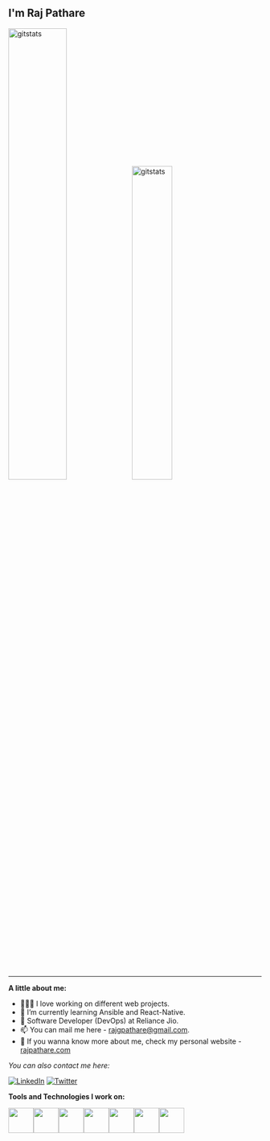 <h2> I'm Raj Pathare </h2>

<div align="left">
<img width = "48%" alt="gitstats" src="https://github-readme-stats.vercel.app/api?username=RajPathare&show_icons=true&theme=tokyonight" />

<img width = "40%" alt="gitstats" src="https://github-readme-stats.vercel.app/api/top-langs/?username=RajPathare&layout=compact&theme=tokyonight&hide=jupyter%20notebook" />
</div>

<hr>

**A little about me:**


- 👨🏻‍💻 I love working on different web projects.
- 🌱 I’m currently learning Ansible and React-Native.
- 💼 Software Developer (DevOps) at Reliance Jio.
- 📫 You can mail me here - rajgpathare@gmail.com.
- 👀 If you wanna know more about me, check my personal website - [rajpathare.com](https://rajpathare.com/about/)

<div align="left">

<i>You can also contact me here:</i><br>

<a href="https://www.linkedin.com/in/rajpathare/" target="_blank"><img src="https://img.shields.io/badge/LinkedIn-%230077B5.svg?&style=flat-square&logo=linkedin&logoColor=white" alt="LinkedIn"></a>
<a href="https://twitter.com/_rajpathare_" target="_blank"><img src="https://img.shields.io/badge/-Twitter-1da1f2?style=flat-square&labelColor=1da1f2&logo=twitter&logoColor=white" alt="Twitter"></a>

</div>

**Tools and Technologies I work on:** 
<p align="left">
  <img src="https://media3.giphy.com/media/kdFc8fubgS31b8DsVu/giphy.webp" width="50"><img src="https://i.pinimg.com/originals/f5/5e/80/f55e8059ea945abfd6804b887dd4a0af.gif" width="50"><img src="https://upload.wikimedia.org/wikipedia/commons/thumb/3/39/Kubernetes_logo_without_workmark.svg/220px-Kubernetes_logo_without_workmark.svg.png" width="50"><img src="https://www.pngitem.com/pimgs/m/340-3408094_jenkins-ci-hd-png-download.png" width="50"><img src="https://i.giphy.com/media/LMt9638dO8dftAjtco/200.webp" width="50"><img src="https://i.giphy.com/media/eNAsjO55tPbgaor7ma/200w.webp" width="50"><img src="https://i.gifer.com/origin/db/db3cb258e9bbb78c5851a000742e5468_w200.gif" width="50">
  
</p>
